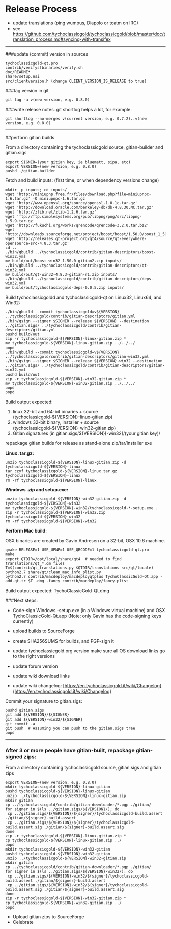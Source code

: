 Release Process
====================

* update translations (ping wumpus, Diapolo or tcatm on IRC)
* see https://github.com/tychoclassicgold/tychoclassicgold/blob/master/doc/translation_process.md#syncing-with-transifex

* * *

###update (commit) version in sources


	tychoclassicgold-qt.pro
	contrib/verifysfbinaries/verify.sh
	doc/README*
	share/setup.nsi
	src/clientversion.h (change CLIENT_VERSION_IS_RELEASE to true)

###tag version in git

	git tag -a v(new version, e.g. 0.8.0)

###write release notes. git shortlog helps a lot, for example:

	git shortlog --no-merges v(current version, e.g. 0.7.2)..v(new version, e.g. 0.8.0)

* * *

##perform gitian builds

 From a directory containing the tychoclassicgold source, gitian-builder and gitian.sigs
  
	export SIGNER=(your gitian key, ie bluematt, sipa, etc)
	export VERSION=(new version, e.g. 0.8.0)
	pushd ./gitian-builder

 Fetch and build inputs: (first time, or when dependency versions change)

	mkdir -p inputs; cd inputs/
	wget 'http://miniupnp.free.fr/files/download.php?file=miniupnpc-1.6.tar.gz' -O miniupnpc-1.6.tar.gz
	wget 'http://www.openssl.org/source/openssl-1.0.1c.tar.gz'
	wget 'http://download.oracle.com/berkeley-db/db-4.8.30.NC.tar.gz'
	wget 'http://zlib.net/zlib-1.2.6.tar.gz'
	wget 'ftp://ftp.simplesystems.org/pub/libpng/png/src/libpng-1.5.9.tar.gz'
	wget 'http://fukuchi.org/works/qrencode/qrencode-3.2.0.tar.bz2'
	wget 'http://downloads.sourceforge.net/project/boost/boost/1.50.0/boost_1_50_0.tar.bz2'
	wget 'http://releases.qt-project.org/qt4/source/qt-everywhere-opensource-src-4.8.3.tar.gz'
	cd ..
	./bin/gbuild ../tychoclassicgold/contrib/gitian-descriptors/boost-win32.yml
	mv build/out/boost-win32-1.50.0-gitian2.zip inputs/
	./bin/gbuild ../tychoclassicgold/contrib/gitian-descriptors/qt-win32.yml
	mv build/out/qt-win32-4.8.3-gitian-r1.zip inputs/
	./bin/gbuild ../tychoclassicgold/contrib/gitian-descriptors/deps-win32.yml
	mv build/out/tychoclassicgold-deps-0.0.5.zip inputs/

 Build tychoclassicgoldd and tychoclassicgold-qt on Linux32, Linux64, and Win32:
  
	./bin/gbuild --commit tychoclassicgold=v${VERSION} ../tychoclassicgold/contrib/gitian-descriptors/gitian.yml
	./bin/gsign --signer $SIGNER --release ${VERSION} --destination ../gitian.sigs/ ../tychoclassicgold/contrib/gitian-descriptors/gitian.yml
	pushd build/out
	zip -r tychoclassicgold-${VERSION}-linux-gitian.zip *
	mv tychoclassicgold-${VERSION}-linux-gitian.zip ../../../
	popd
	./bin/gbuild --commit tychoclassicgold=v${VERSION} ../tychoclassicgold/contrib/gitian-descriptors/gitian-win32.yml
	./bin/gsign --signer $SIGNER --release ${VERSION}-win32 --destination ../gitian.sigs/ ../tychoclassicgold/contrib/gitian-descriptors/gitian-win32.yml
	pushd build/out
	zip -r tychoclassicgold-${VERSION}-win32-gitian.zip *
	mv tychoclassicgold-${VERSION}-win32-gitian.zip ../../../
	popd
	popd

  Build output expected:

  1. linux 32-bit and 64-bit binaries + source (tychoclassicgold-${VERSION}-linux-gitian.zip)
  2. windows 32-bit binary, installer + source (tychoclassicgold-${VERSION}-win32-gitian.zip)
  3. Gitian signatures (in gitian.sigs/${VERSION}[-win32]/(your gitian key)/

repackage gitian builds for release as stand-alone zip/tar/installer exe

**Linux .tar.gz:**

	unzip tychoclassicgold-${VERSION}-linux-gitian.zip -d tychoclassicgold-${VERSION}-linux
	tar czvf tychoclassicgold-${VERSION}-linux.tar.gz tychoclassicgold-${VERSION}-linux
	rm -rf tychoclassicgold-${VERSION}-linux

**Windows .zip and setup.exe:**

	unzip tychoclassicgold-${VERSION}-win32-gitian.zip -d tychoclassicgold-${VERSION}-win32
	mv tychoclassicgold-${VERSION}-win32/tychoclassicgold-*-setup.exe .
	zip -r tychoclassicgold-${VERSION}-win32.zip tychoclassicgold-${VERSION}-win32
	rm -rf tychoclassicgold-${VERSION}-win32

**Perform Mac build:**

  OSX binaries are created by Gavin Andresen on a 32-bit, OSX 10.6 machine.

	qmake RELEASE=1 USE_UPNP=1 USE_QRCODE=1 tychoclassicgold-qt.pro
	make
	export QTDIR=/opt/local/share/qt4  # needed to find translations/qt_*.qm files
	T=$(contrib/qt_translations.py $QTDIR/translations src/qt/locale)
	python2.7 share/qt/clean_mac_info_plist.py
	python2.7 contrib/macdeploy/macdeployqtplus TychoClassicGold-Qt.app -add-qt-tr $T -dmg -fancy contrib/macdeploy/fancy.plist

 Build output expected: TychoClassicGold-Qt.dmg

###Next steps:

* Code-sign Windows -setup.exe (in a Windows virtual machine) and
  OSX TychoClassicGold-Qt.app (Note: only Gavin has the code-signing keys currently)

* upload builds to SourceForge

* create SHA256SUMS for builds, and PGP-sign it

* update tychoclassicgold.org version
  make sure all OS download links go to the right versions

* update forum version

* update wiki download links

* update wiki changelog: [https://en.tychoclassicgold.it/wiki/Changelog](https://en.tychoclassicgold.it/wiki/Changelog)

Commit your signature to gitian.sigs:

	pushd gitian.sigs
	git add ${VERSION}/${SIGNER}
	git add ${VERSION}-win32/${SIGNER}
	git commit -a
	git push  # Assuming you can push to the gitian.sigs tree
	popd

-------------------------------------------------------------------------

### After 3 or more people have gitian-built, repackage gitian-signed zips:

From a directory containing tychoclassicgold source, gitian.sigs and gitian zips

	export VERSION=(new version, e.g. 0.8.0)
	mkdir tychoclassicgold-${VERSION}-linux-gitian
	pushd tychoclassicgold-${VERSION}-linux-gitian
	unzip ../tychoclassicgold-${VERSION}-linux-gitian.zip
	mkdir gitian
	cp ../tychoclassicgold/contrib/gitian-downloader/*.pgp ./gitian/
	for signer in $(ls ../gitian.sigs/${VERSION}/); do
	 cp ../gitian.sigs/${VERSION}/${signer}/tychoclassicgold-build.assert ./gitian/${signer}-build.assert
	 cp ../gitian.sigs/${VERSION}/${signer}/tychoclassicgold-build.assert.sig ./gitian/${signer}-build.assert.sig
	done
	zip -r tychoclassicgold-${VERSION}-linux-gitian.zip *
	cp tychoclassicgold-${VERSION}-linux-gitian.zip ../
	popd
	mkdir tychoclassicgold-${VERSION}-win32-gitian
	pushd tychoclassicgold-${VERSION}-win32-gitian
	unzip ../tychoclassicgold-${VERSION}-win32-gitian.zip
	mkdir gitian
	cp ../tychoclassicgold/contrib/gitian-downloader/*.pgp ./gitian/
	for signer in $(ls ../gitian.sigs/${VERSION}-win32/); do
	 cp ../gitian.sigs/${VERSION}-win32/${signer}/tychoclassicgold-build.assert ./gitian/${signer}-build.assert
	 cp ../gitian.sigs/${VERSION}-win32/${signer}/tychoclassicgold-build.assert.sig ./gitian/${signer}-build.assert.sig
	done
	zip -r tychoclassicgold-${VERSION}-win32-gitian.zip *
	cp tychoclassicgold-${VERSION}-win32-gitian.zip ../
	popd

- Upload gitian zips to SourceForge
- Celebrate 
